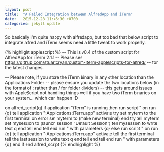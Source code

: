 ```yaml
---
layout: post
title:  "A Failed Integration between AlfredApp and iTerm"
date:   2015-12-28 11:46:30 +0700
categories: jekyll update
---
```


So basically i'm quite happy with alfredapp, but too bad that below script to integrate alfred and iTerm seems need a little tweak to work properly.

{% highlight applescript %}
-- This is v0.4 of the custom script for AlfredApp for iTerm 2.1.1
-- Please see https://github.com/stuartcryan/custom-iterm-applescripts-for-alfred/
-- for the latest changes.

-- Please note, if you store the iTerm binary in any other location than the Applications Folder
-- please ensure you update the two locations below (in the format of : rather than / for folder dividers)
-- this gets around issues with AppleScript not handling things well if you have two iTerm binaries on your system... which can happen :D

on alfred_script(q)
	if application "iTerm" is running then
		run script "
			on run {q}
				tell application \":Applications:iTerm.app\"
					activate
					try
						set myterm to the first terminal
					on error
						set myterm to (make new terminal)
					end try
					tell myterm
						set mysession to (launch session \"Default Session\")
						tell mysession to write text q
					end tell
				end tell
			end run
		" with parameters {q}
	else
		run script "
			on run {q}
				tell application \":Applications:iTerm.app\"
					activate
					tell the first terminal
						tell the last session to write text q
					end tell
				end tell
			end run
		" with parameters {q}
	end if
end alfred_script
{% endhighlight %}